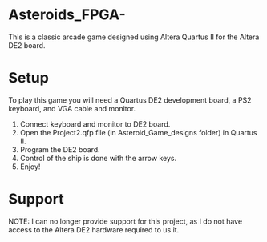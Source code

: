 # Asteroids_FPGA-
This is a classic arcade game designed using Altera Quartus II for the Altera DE2 board. 

# Setup
To play this game you will need a Quartus DE2 development board, a PS2 keyboard, and VGA cable and monitor.

1. Connect keyboard and monitor to DE2 board.
2. Open the Project2.qfp file (in Asteroid_Game_designs folder) in Quartus II.
3. Program the DE2 board.
4. Control of the ship is done with the arrow keys. 
5. Enjoy!

# Support
NOTE: I can no longer provide support for this project, as I do not have access to the Altera DE2 hardware required to us it. 
